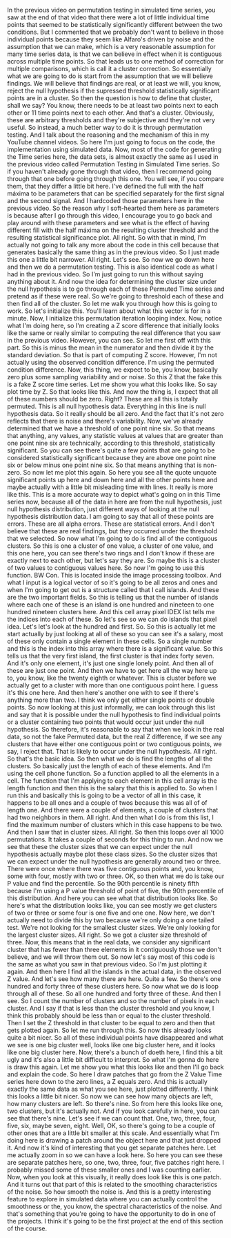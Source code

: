  In the previous video on permutation testing in simulated time series, you saw at the end of that video that there were a lot of little individual time points that seemed to be statistically significantly different between the two conditions. But I commented that we probably don't want to believe in those individual points because they seem like Alfaro's driven by noise and the assumption that we can make, which is a very reasonable assumption for many time series data, is that we can believe in effect when it is contiguous across multiple time points. So that leads us to one method of correction for multiple comparisons, which is call it a cluster correction. So essentially what we are going to do is start from the assumption that we will believe findings. We will believe that findings are real, or at least we will, you know, reject the null hypothesis if the supressed threshold statistically significant points are in a cluster. So then the question is how to define that cluster, shall we say? You know, there needs to be at least two points next to each other or 11 time points next to each other. And that's a cluster. Obviously, these are arbitrary thresholds and they're subjective and they're not very useful. So instead, a much better way to do it is through permutation testing. And I talk about the reasoning and the mechanism of this in my YouTube channel videos. So here I'm just going to focus on the code, the implementation using simulated data. Now, most of the code for generating the Time series here, the data sets, is almost exactly the same as I used in the previous video called Permutation Testing in Simulated Time series. So if you haven't already gone through that video, then I recommend going through that one before going through this one. You will see, if you compare them, that they differ a little bit here. I've defined the full with the half máxima to be parameters that can be specified separately for the first signal and the second signal. And I hardcoded those parameters here in the previous video. So the reason why I soft-hearted them here as parameters is because after I go through this video, I encourage you to go back and play around with these parameters and see what is the effect of having different fill with the half máxima on the resulting cluster threshold and the resulting statistical significance plot. All right. So with that in mind, I'm actually not going to talk any more about the code in this cell because that generates basically the same thing as in the previous video. So I just made this one a little bit narrower. All right. Let's see. So now we go down here and then we do a permutation testing. This is also identical code as what I had in the previous video. So I'm just going to run this without saying anything about it. And now the idea for determining the cluster size under the null hypothesis is to go through each of these Permuted Time series and pretend as if these were real. So we're going to threshold each of these and then find all of the cluster. So let me walk you through how this is going to work. So let's initialize this. You'll learn about what this vector is for in a minute. Now, I initialize this permutation iteration looping index. Now, notice what I'm doing here, so I'm creating a Z score difference that initially looks like the same or really similar to computing the real difference that you saw in the previous video. However, you can see. So let me first off with this part. So this is minus the mean in the numerator and then divide it by the standard deviation. So that is part of computing Z score. However, I'm not actually using the observed condition difference. I'm using the permuted condition difference. Now, this thing, we expect to be, you know, basically zero plus some sampling variability and or noise. So this Z that the fake this is a fake Z score time series. Let me show you what this looks like. So say plot time by Z. So that looks like this. And now the thing is, I expect that all of these numbers should be zero. Right? These are all this is totally permuted. This is all null hypothesis data. Everything in this line is null hypothesis data. So it really should be all zero. And the fact that it's not zero reflects that there is noise and there's variability. Now, we've already determined that we have a threshold of one point nine six. So that means that anything, any values, any statistic values at values that are greater than one point nine six are technically, according to this threshold, statistically significant. So you can see there's quite a few points that are going to be considered statistically significant because they are above one point nine six or below minus one point nine six. So that means anything that is non-zero. So now let me plot this again. So here you see all the quote unquote significant points up here and down here and all the other points here and maybe actually with a little bit misleading time with lines. It really is more like this. This is a more accurate way to depict what's going on in this Time series now, because all of the data in here are from the null hypothesis, just null hypothesis distribution, just different ways of looking at the null hypothesis distribution data. I am going to say that all of these points are errors. These are all alpha errors. These are statistical errors. And I don't believe that these are real findings, but they occurred under the threshold that we selected. So now what I'm going to do is find all of the contiguous clusters. So this is one a cluster of one value, a cluster of one value, and this one here, you can see there's two rings and I don't know if these are exactly next to each other, but let's say they are. So maybe this is a cluster of two values to contiguous values here. So now I'm going to use this function. BW Con. This is located inside the image processing toolbox. And what I input is a logical vector of so it's going to be all zeros and ones and when I'm going to get out is a structure called that I call islands. And these are the two important fields. So this is telling us that the number of islands where each one of these is an island is one hundred and nineteen to one hundred nineteen clusters here. And this cell array pixel IDEX list tells me the indices into each of these. So let's see so we can do islands that pixel idea. Let's let's look at the hundred and first. So. So this is actually let me start actually by just looking at all of these so you can see it's a salary, most of these only contain a single element in these cells. So a single number and this is the index into this array where there is a significant value. So this tells us that the very first island, the first cluster is that index forty seven. And it's only one element, it's just one single lonely point. And then all of these are just one point. And then we have to get here all the way here up to, you know, like the twenty eighth or whatever. This is cluster before we actually get to a cluster with more than one contiguous point here. I guess it's this one here. And then here's another one with to see if there's anything more than two. I think we only get either single points or double points. So now looking at this just informally, we can look through this list and say that it is possible under the null hypothesis to find individual points or a cluster containing two points that would occur just under the null hypothesis. So therefore, it's reasonable to say that when we look in the real data, so not the fake Permuted data, but the real Z difference, if we see any clusters that have either one contiguous point or two contiguous points, we say, I reject that. That is likely to occur under the null hypothesis. All right. So that's the basic idea. So then what we do is find the lengths of all the clusters. So basically just the length of each of these elements. And I'm using the cell phone function. So a function applied to all the elements in a cell. The function that I'm applying to each element in this cell array is the length function and then this is the salary that this is applied to. So when I run this and basically this is going to be a vector of all in this case, it happens to be all ones and a couple of twos because this was all of of length one. And there were a couple of elements, a couple of clusters that had two neighbors in them. All right. And then what I do is from this list, I find the maximum number of clusters which in this case happens to be two. And then I saw that in cluster sizes. All right. So then this loops over all 1000 permutations. It takes a couple of seconds for this thing to run. And now we see that these the cluster sizes that we can expect under the null hypothesis actually maybe plot these class sizes. So the cluster sizes that we can expect under the null hypothesis are generally around two or three. There were once where there was five contiguous points and, you know, some with four, mostly with two or three. OK, so then what we do is take our P value and find the percentile. So the 90th percentile is ninety fifth because I'm using a P value threshold of point of five, the 90th percentile of this distribution. And here you can see what that distribution looks like. So here's what the distribution looks like, you can see mostly we get clusters of two or three or some four is one five and one one. Now here, we don't actually need to divide this by two because we're only doing a one tailed test. We're not looking for the smallest cluster sizes. We're only looking for the largest cluster sizes. All right. So we got a cluster size threshold of three. Now, this means that in the real data, we consider any significant cluster that has fewer than three elements in it contiguously those we don't believe, and we will throw them out. So now let's say most of this code is the same as what you saw in that previous video. So I'm just plotting it again. And then here I find all the islands in the actual data, in the observed Z value. And let's see how many there are here. Quite a few. So there's one hundred and forty three of these clusters here. So now what we do is loop through all of these. So all one hundred and forty three of these. And then I see. So I count the number of clusters and so the number of pixels in each cluster. And I say if that is less than the cluster threshold and you know, I think this probably should be less than or equal to the cluster threshold. Then I set the Z threshold in that cluster to be equal to zero and then that gets plotted again. So let me run through this. So now this already looks quite a bit nicer. So all of these individual points have disappeared and what we see is one big cluster well, looks like one big cluster here, and it looks like one big cluster here. Now, there's a bunch of doeth here, I find this a bit ugly and it's also a little bit difficult to interpret. So what I'm gonna do here is draw this again. Let me show you what this looks like and then I'll go back and explain the code. So here I draw patches that go from the Z Value Time series here down to the zero lines, a Z equals zero. And this is actually exactly the same data as what you see here, just plotted differently. I think this looks a little bit nicer. So now we can see how many objects are left, how many clusters are left. So there's nine. So from here this looks like one, two clusters, but it's actually not. And if you look carefully in here, you can see that there's nine. Let's see if we can count that. One, two, three, four, five, six, maybe seven, eight. Well, OK, so there's going to be a couple of other ones that are a little bit smaller at this scale. And essentially what I'm doing here is drawing a patch around the object here and that just dropped it. And now it's kind of interesting that you get separate patches here. Let me actually zoom in so we can have a look here. So here you can see these are separate patches here, so one, two, three, four, five patches right here. I probably missed some of these smaller ones and I was counting earlier. Now, when you look at this visually, it really does look like this is one patch. And it turns out that part of this is related to the smoothing characteristics of the noise. So how smooth the noise is. And this is a pretty interesting feature to explore in simulated data where you can actually control the smoothness or the, you know, the spectral characteristics of the noise. And that's something that you're going to have the opportunity to do in one of the projects. I think it's going to be the first project at the end of this section of the course.